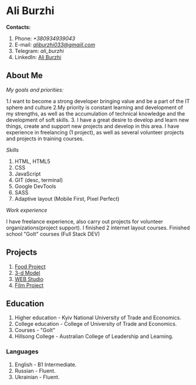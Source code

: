 # Ali Burzhi

**Contacts:**

1. Phone: _+380934939043_
2. E-mail: *aliburzhi033@gmaiil.com*
3. Telegram: _ali_burzhi_
4. LinkedIn: [Ali Burzhi](https://www.linkedin.com/in/ali-burzhi/)

## About Me

_My goals and priorities:_

1.I want to become a strong developer bringing value and be a part of the IT sphere and culture
2.My priority is constant learning and development of my strengths, as well as the accumulation of technical knowledge and the development of soft skills. 3. I have a great desire to develop and learn new things, create and support new projects and develop in this area.
I have experience in freelancing (1 project), as well as several volunteer projects and projects in training courses.

_Skills_

1. HTML, HTML5
2. CSS
3. JavaScript
4. GIT (desc, terminal)
5. Google DevTools
6. SASS
7. Adaptive layout (Mobile First, Pixel Perfect)

_Work experience_

I have freelance experience, also carry out projects for volunteer organizations(project support).
I finished 2 internet layout courses. Finished school "GoIt" courses (Full Stack DEV)

## Projects

1. [Food Project](https://aliburzhi.github.io/food_project/)
2. [3-d Model](https://github.com/AliBurzhi/3d-models-building)
3. [WEB Studio](https://aliburzhi.github.io/goit-markup-hw-08/)
4. [Film Project](https://github.com/AliBurzhi/practice_filmMaker)

## Education

1. Higher education - Kyiv National University of Trade and Economics.
2. College education - College of University of Trade and Economics.
3. Courses - "GoIt"
4. Hillsong College - Australian College of Leadership and Learning.

### Languages

1. English - B1 Intermediate.
2. Russian - Fluent.
3. Ukrainian - Fluent.

